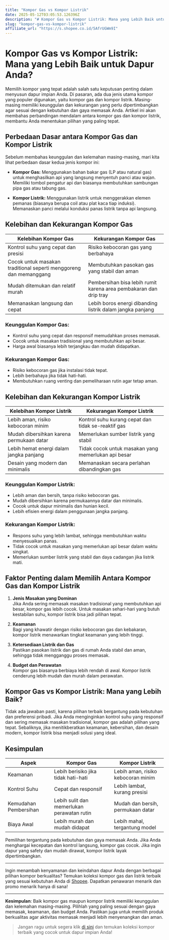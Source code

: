 ```yaml
---
title: "Kompor Gas vs Kompor Listrik"
date: 2025-05-12T03:05:53.126396Z
description: "# Kompor Gas vs Kompor Listrik: Mana yang Lebih Baik untuk Dapur Anda?..."
slug: "kompor-gas-vs-kompor-listrik"
affiliate_url: "https://s.shopee.co.id/5AfrUGWm9I"
---
```

# Kompor Gas vs Kompor Listrik: Mana yang Lebih Baik untuk Dapur Anda?

Memilih kompor yang tepat adalah salah satu keputusan penting dalam menyusun dapur impian Anda. Di pasaran, ada dua jenis utama kompor yang populer digunakan, yaitu kompor gas dan kompor listrik. Masing-masing memiliki keunggulan dan kekurangan yang perlu dipertimbangkan agar sesuai dengan kebutuhan dan gaya memasak Anda. Artikel ini akan membahas perbandingan mendalam antara kompor gas dan kompor listrik, membantu Anda menentukan pilihan yang paling tepat.

## Perbedaan Dasar antara Kompor Gas dan Kompor Listrik

Sebelum membahas keunggulan dan kelemahan masing-masing, mari kita lihat perbedaan dasar kedua jenis kompor ini:

- **Kompor Gas:** Menggunakan bahan bakar gas (LP atau natural gas) untuk menghasilkan api yang langsung menyentuh panci atau wajan. Memiliki tombol pengatur api dan biasanya membutuhkan sambungan pipa gas atau tabung gas.
  
- **Kompor Listrik:** Menggunakan listrik untuk menggerakkan elemen pemanas (biasanya berupa coil atau plat kaca tiap induksi). Memanaskan panci melalui konduksi panas listrik tanpa api langsung.

## Kelebihan dan Kekurangan Kompor Gas

| **Kelebihan Kompor Gas** | **Kekurangan Kompor Gas** |
|----------------------------|---------------------------|
| Kontrol suhu yang cepat dan presisi | Risiko kebocoran gas yang berbahaya |
| Cocok untuk masakan traditional seperti menggoreng dan memanggang | Membutuhkan pasokan gas yang stabil dan aman |
| Mudah ditemukan dan relatif murah | Pembersihan bisa lebih rumit karena area pembakaran dan drip tray |
| Memanaskan langsung dan cepat | Lebih boros energi dibanding listrik dalam jangka panjang |

### Keunggulan Kompor Gas:
- Kontrol suhu yang cepat dan responsif memudahkan proses memasak.
- Cocok untuk masakan tradisional yang membutuhkan api besar.
- Harga awal biasanya lebih terjangkau dan mudah didapatkan.

### Kekurangan Kompor Gas:
- Risiko kebocoran gas jika instalasi tidak tepat.
- Lebih berbahaya jika tidak hati-hati.
- Membutuhkan ruang venting dan pemeliharaan rutin agar tetap aman.

## Kelebihan dan Kekurangan Kompor Listrik

| **Kelebihan Kompor Listrik** | **Kekurangan Kompor Listrik** |
|------------------------------|------------------------------|
| Lebih aman, risiko kebocoran minim | Kontrol suhu kurang cepat dan tidak se-reaktif gas |
| Mudah dibersihkan karena permukaan datar | Memerlukan sumber listrik yang stabil |
| Lebih hemat energi dalam jangka panjang | Tidak cocok untuk masakan yang memerlukan api besar |
| Desain yang modern dan minimalis | Memanaskan secara perlahan dibandingkan gas |

### Keunggulan Kompor Listrik:
- Lebih aman dan bersih, tanpa risiko kebocoran gas.
- Mudah dibersihkan karena permukaannya datar dan minimalis.
- Cocok untuk dapur minimalis dan hunian kecil.
- Lebih efisien energi dalam penggunaan jangka panjang.

### Kekurangan Kompor Listrik:
- Respons suhu yang lebih lambat, sehingga membutuhkan waktu menyesuaikan panas.
- Tidak cocok untuk masakan yang memerlukan api besar dalam waktu singkat.
- Memerlukan sumber listrik yang stabil dan daya cadangan jika listrik mati.

## Faktor Penting dalam Memilih Antara Kompor Gas dan Kompor Listrik

1. **Jenis Masakan yang Dominan**  
Jika Anda sering memasak masakan tradisional yang membutuhkan api besar, kompor gas lebih cocok. Untuk masakan sehari-hari yang butuh kestabilan suhu, kompor listrik bisa jadi pilihan tepat.

2. **Keamanan**  
Bagi yang khawatir dengan risiko kebocoran gas dan kebakaran, kompor listrik menawarkan tingkat keamanan yang lebih tinggi.

3. **Ketersediaan Listrik dan Gas**  
Pastikan pasokan listrik dan gas di rumah Anda stabil dan aman, sehingga tidak mengganggu proses memasak.

4. **Budget dan Perawatan**  
Kompor gas biasanya berbiaya lebih rendah di awal. Kompor listrik cenderung lebih mudah dan murah dalam perawatan.

## Kompor Gas vs Kompor Listrik: Mana yang Lebih Baik?

Tidak ada jawaban pasti, karena pilihan terbaik bergantung pada kebutuhan dan preferensi pribadi. Jika Anda menginginkan kontrol suhu yang responsif dan sering memasak masakan tradisional, kompor gas adalah pilihan yang tepat. Sebaliknya, jika menitikberatkan keamanan, kebersihan, dan desain modern, kompor listrik bisa menjadi solusi yang ideal.

## Kesimpulan

| **Aspek** | **Kompor Gas** | **Kompor Listrik** |
|---|---|---|
| Keamanan | Lebih berisiko jika tidak hati-hati | Lebih aman, risiko kebocoran minim |
| Kontrol Suhu | Cepat dan responsif | Lebih lambat, kurang presisi |
| Kemudahan Pembersihan | Lebih sulit dan memerlukan perawatan rutin | Mudah dan bersih, permukaan datar |
| Biaya Awal | Lebih murah dan mudah didapat | Lebih mahal, tergantung model |

Pemilihan tergantung pada kebutuhan dan gaya memasak Anda. Jika Anda menghargai kecepatan dan kontrol langsung, kompor gas cocok. Jika ingin dapur yang safety dan mudah dirawat, kompor listrik layak dipertimbangkan.

---

Ingin menambah kenyamanan dan keindahan dapur Anda dengan berbagai pilihan kompor berkualitas? Temukan koleksi kompor gas dan listrik terbaik yang sesuai kebutuhan Anda di [Shopee](https://s.shopee.co.id/5AfrUGWm9I). Dapatkan penawaran menarik dan promo menarik hanya di sana!

---

**Kesimpulan**: Baik kompor gas maupun kompor listrik memiliki keunggulan dan kelemahan masing-masing. Pilihlah yang paling sesuai dengan gaya memasak, keamanan, dan budget Anda. Pastikan juga untuk memilih produk berkualitas agar aktivitas memasak menjadi lebih menyenangkan dan aman.

> Jangan ragu untuk segera klik [di sini](https://s.shopee.co.id/5AfrUGWm9I) dan temukan koleksi kompor terbaik yang cocok untuk dapur impian Anda!